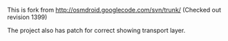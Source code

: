 This is fork from http://osmdroid.googlecode.com/svn/trunk/ (Checked out revision 1399)

The project also has patch for correct showing transport layer.
